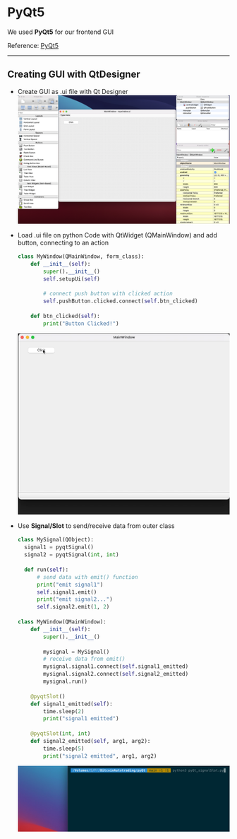 # PyQt5

We used **PyQt5** for our frontend GUI

Reference: [PyQt5](https://pypi.org/project/PyQt5/)

---

## Creating GUI with QtDesigner

- Create GUI as .ui file with Qt Designer
  ![QtDesigner](/pyQt/QtDesigner.png)

- Load .ui file on python Code with QtWidget (QMainWindow) and add button, connecting to an action

  ```python
  class MyWindow(QMainWindow, form_class):
      def __init__(self):
          super().__init__()
          self.setupUi(self)

          # connect push button with clicked action
          self.pushButton.clicked.connect(self.btn_clicked)

      def btn_clicked(self):
          print("Button Clicked!")
  ```

  ![mywindow_clicked](/pyQt/mywindow_clicked.gif)

- Use **Signal/Slot** to send/receive data from outer class

  ```python
  class MySignal(QObject):
    signal1 = pyqtSignal()
    signal2 = pyqtSignal(int, int)

    def run(self):
        # send data with emit() function
        print("emit signal1")
        self.signal1.emit()
        print("emit signal2...")
        self.signal2.emit(1, 2)

  class MyWindow(QMainWindow):
      def __init__(self):
          super().__init__()

          mysignal = MySignal()
          # receive data from emit()
          mysignal.signal1.connect(self.signal1_emitted)
          mysignal.signal2.connect(self.signal2_emitted)
          mysignal.run()

      @pyqtSlot()
      def signal1_emitted(self):
          time.sleep(2)
          print("signal1 emitted")

      @pyqtSlot(int, int)
      def signal2_emitted(self, arg1, arg2):
          time.sleep(5)
          print("signal2 emitted", arg1, arg2)
  ```

  ![mywindow_clicked](/pyQt/pyqt_slotSignal.gif)
